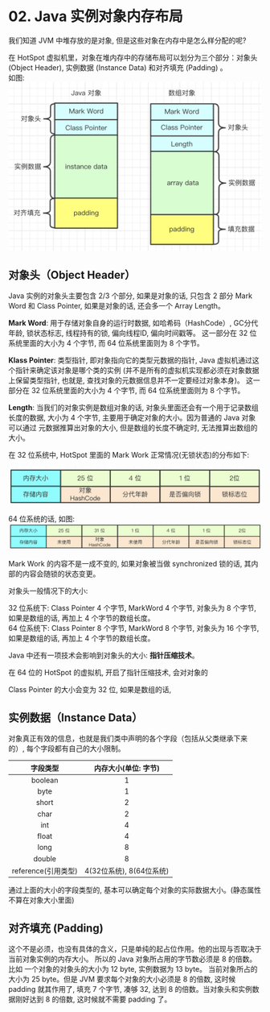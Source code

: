 # 02. Java 实例对象内存布局

我们知道 JVM 中堆存放的是对象, 但是这些对象在内存中是怎么样分配的呢?

在 HotSpot 虚拟机里，对象在堆内存中的存储布局可以划分为三个部分：对象头 (Object Header), 实例数据 (Instance Data) 和对齐填充 (Padding) 。  
如图:
![Alt 'JavaInstanceMemoryLayout'](https://raw.githubusercontent.com/PictureRespository/Java/main/JVM/JavaInstanceMemoryLayout.png)

## 对象头（Object Header）
Java 实例的对象头主要包含 2/3 个部分, 如果是对象的话, 只包含 2 部分 Mark Word 和 Class Pointer, 如果是对象的话, 还会多一个 Array Length。

**Mark Word**: 用于存储对象自身的运行时数据, 如哈希码（HashCode）, GC分代年龄, 锁状态标志, 线程持有的锁, 偏向线程ID, 偏向时间戳等。
这一部分在 32 位系统里面的大小为 4 个字节, 而 64 位系统里面则为 8 个字节。

**Klass Pointer**: 类型指针, 即对象指向它的类型元数据的指针, Java 虚拟机通过这个指针来确定该对象是哪个类的实例 (并不是所有的虚拟机实现都必须在对象数据上保留类型指针,
也就是, 查找对象的元数据信息并不一定要经过对象本身)。 这一部分在 32 位系统里面的大小为 4 个字节, 而 64 位系统里面则为 8 个字节。

**Length**: 当我们的对象实例是数组对象的话, 对象头里面还会有一个用于记录数组长度的数据, 大小为 4 个字节, 主要用于确定对象的大小。因为普通的 Java 对象可以通过
元数据推算出对象的大小, 但是数组的长度不确定时, 无法推算出数组的大小。

在 32 位系统中, HotSpot 里面的 Mark Work 正常情况(无锁状态)的分布如下:

![Alt 'MarkWorkContentInNoLock'](https://raw.githubusercontent.com/PictureRespository/Java/main/JVM/MarkWorkContentInNoLockWhen32bSystem.png)

64 位系统的话, 如图:
![Alt 'MarkWorkContentInNoLock'](https://raw.githubusercontent.com/PictureRespository/Java/main/JVM/MarkWorkContentInNoLockWhen64bSystem.png)

Mark Work 的内容不是一成不变的, 如果对象被当做 synchronized 锁的话, 其内部的内容会随锁的状态变更。

对象头一般情况下的大小:

32 位系统下: Class Pointer 4 个字节, MarkWord 4 个字节, 对象头为 8 个字节, 如果是数组的话, 再加上 4 个字节的数组长度。   
64 位系统下: Class Pointer 8 个字节, MarkWord 8 个字节, 对象头为 16 个字节, 如果是数组的话, 再加上 4 个字节的数组长度。

Java 中还有一项技术会影响到对象头的大小: **指针压缩技术**。

在 64 位的 HotSpot 的虚拟机, 开启了指针压缩技术, 会对对象的


Class Pointer 的大小会变为 32 位, 如果是数组的话,

## 实例数据（Instance Data）

对象真正有效的信息，也就是我们类中声明的各个字段（包括从父类继承下来的）, 每个字段都有自己的大小限制。

| 字段类型               | 内存大小(单位: 字节) |
| :-:                   | :-:               |
| boolean               |        1          |
| byte                  |        1          |
| short                 |        2          |
| char                  |        2          |
| int                   |        4          |
| float                 |        4          |
| long                  |        8          |
| double                |        8          |
| reference(引用类型)    |   4(32位系统), 8(64位系统) |

通过上面的大小的字段类型的, 基本可以确定每个对象的实际数据大小。(静态属性不算在对象大小里面)

## 对齐填充 (Padding)

这个不是必须，也没有具体的含义，只是单纯的起占位作用。他的出现与否取决于当前对象实例的内存大小。
所以的 Java 对象所占用的字节数必须是 8 的倍数。比如 一个对象的对象头的大小为 12 byte, 实例数据为 13 byte。
当前对象所占的大小为 25 byte。但是 JVM 要求每个对象的大小必须是 8 的倍数, 这时候 padding 就其作用了, 填充 7 个字节, 凑够 32, 
达到 8 的倍数。当对象头和实例数据刚好达到 8 的倍数, 这时候就不需要 padding 了。



